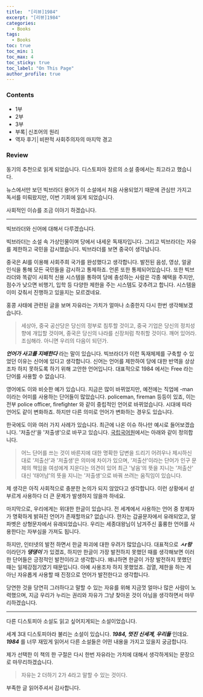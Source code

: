 ```yaml
---
title:  "[리뷰]1984"
excerpt: "[리뷰]1984"
categories:
  - Books
tags:
  - Books
toc: true
toc_min: 1
toc_max: 4
toc_sticky: true
toc_label: "On This Page"
author_profile: true
---
```



### Contents

* 1부
* 2부
* 3부
* 부록│신조어의 원리
* 역자 후기│비판적 사회주의자의 마지막 경고

### Review

동기의 추천으로 읽게 되었습니다. 디스토피아 장르의 소설 중에서는 최고라고 했습니다.

뉴스에서만 보던 빅브라더 용어가 이 소설에서 처음 사용되었기 때문에 관심만 가지고 독서를 미뤄왔지만, 이번 기회에 읽게 되었습니다.

사회적인 이슈를 조금 이야기 하겠습니다.

---

빅브라더와 신어에 대해서 다루겠습니다.

빅브라더는 소설 속 가상인물이며 당에서 내세운 독재자입니다. 그리고 빅브라더는 자유를 제한하고 국민을 감시했습니다. 빅브라더를 보면 중국이 생각납니다.

중국은 AI를 이용해 사회주희 국가를 완성했다고 생각합니다. 발전된 음성, 영상, 얼굴 인식을 통해 모든 국민들을 감시하고 통제하죠. 언론 또한 통제되어있습니다. 또한 빅브라더와 똑같이 사회적 신용 시스템을 통하여 당에 충성하는 사람은 각종 혜택을 주지만, 점수가 낮으면 비행기, 입학 등 다양한 제한을 주는 시스템도 갖추려고 합니다. 시스템을 이미 갖춰서 진행하고 있을지는 모르겠네요.

홍콩 사태에 관련된 글을 보며 자유라는 가치가 얼마나 소중한지 다시 한번 생각해보겠습니다.

> 세상아, 중국 공산당은 당신의 정부로 침투할 것이고, 중국 기업은 당신의 정치성향에 개입할 것이며, 중국은 당신의 나라를 신장처럼 착취할 것이다. 깨어 있어라. 조심해라. 아니면 우리의 다음이 되던가.

***언어가 사고를 지배한다*** 라는 말이 있습니다. 빅브라더가 이런 독재체제를 구축할 수 있었던 이유는 신어에 있다고 생각합니다. 신어는 언어를 제한하여 당에 대한 반역을 상상조차 하지 못하도록 하기 위해 고안한 언어입니다. 대표적으로 1984 에서는 Free 라는 단어를 사용할 수 없습니다.

영어에도 이와 비슷한 예가 있습니다. 지금은 많이 바뀌었지만, 예전에는 직업에 -man이라는 어미를 사용하는 단어들이 많았습니다. policeman, fireman 등등이 있죠, 이는 전부 police officer, firefighter 와 같이 중립적인 언어로 바뀌었습니다. 시대에 따라 언어도 같이 변화하죠. 하지만 다른 의미로 언어가 변화하는 경우도 있습니다.

한국에도 이와 여러 가지 사례가 있습니다. 최근에 나온 이슈 하나만 예시로 들어보겠습니다. '저출산'을 '저출생'으로 바꾸고 있습니다. [국립국어원](https://www.korean.go.kr/front/onlineQna/onlineQnaView.do?mn_id=216&qna_seq=144339)에서는 아래와 같이 정의합니다.

> 어느 단어를 쓰는 것이 바른지에 대한 명확한 답변을 드리기 어려우나 제시하신 대로 '저출산'과 '저출생'은 의미에 차이가 있으며, '저출산'이라는 단어가 인구 문제의 책임을 여성에게 지운다는 의견이 있어 최근 '낳음'의 뜻을 지니는 '저출산' 대신 '태어남'의 뜻을 지니는 '저출생'으로 바꿔 쓰려는 움직임이 있습니다.

제 생각은 아직 사회적으로 충분한 논의가 되지 않았다고 생각합니다. 이런 상황에서 섣부르게 사용하다 더 큰 문제가 발생하지 않을까 하네요.

마지막으로, 우리에게는 위대한 한글이 있습니다. 전 세계에서 사용하는 언어 중 창제자가 명확하게 밝혀진 언어가 존재할까요? 없습니다. 한자는 갑골문자에서 유래되었고, 알파벳은 상형문자에서 유래되었습니다. 우리는 세종대왕님이 남겨주신 훌륭한 언어를 사용한다는 자부심을 가져도 됩니다.

하지만, 인터넷의 발전 하면서 한글 파괴에 대한 우려가 많았습니다. 대표적으로 ***ㅅr랑*** 이라던가 ***댕댕이*** 가 있겠죠, 하지만 한글이 가장 발전하지 못했던 때를 생각해보면 이러한 단어들은 긍정적인 발전이라고 생각합니다. 왜냐하면 한글이 가장 발전하지 못했던 때는 일제강점기였기 때문입니다. 아예 사용조차 하지 못했었죠. 검열, 제한을 하는 게 아닌 자유롭게 사용할 때 진정으로 언어가 발전한다고 생각합니다.

당연한 것을 당연히 그러하다고 말할 수 있는 자유를 위해 지금껏 얼마나 많은 사람이 노력했으며, 지금 우리가 누리는 권리와 자유가 그냥 찾아온 것이 아님을 생각하면서 마무리하겠습니다.

---

다른 디스토피아 소설도 읽고 싶어지게되는 소설이었습니다.

세계 3대 디스토피아라 불리는 소설이 있습니다. ***1984, 멋진 신세계, 우리들*** 인데요. ***1984*** 를 너무 재밌게 읽어서 다른 소설들은 어떤 내용을 가지고 있을지 궁금합니다.

제가 선택한 이 책의 한 구절은 다시 한번 자유라는 가치에 대해서 생각하게되는 문장으로 마무리하겠습니다.

> 자유는 2 더하기 2가 4라고 말할 수 있는 것이다.

부족한 글 읽어주셔서 감사합니다.
